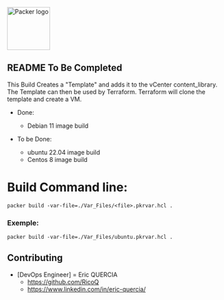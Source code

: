 <a href="https://www.packer.io/">
    <img src="../.icon_source/packer.png" alt="Packer logo" title="Packer" align="center" height="100" /> 
</a>


## README To Be Completed
This Build Creates a "Template" and adds it to the vCenter content_library. The Template can then be used by Terraform. Terraform will clone the template and create a VM.

* Done:
    * Debian 11 image build

* To be Done:
    * ubuntu 22.04 image build
    * Centos 8 image build

# Build Command line:

```
packer build -var-file=./Var_Files/<file>.pkrvar.hcl .
```

### Exemple: 

```
packer build -var-file=./Var_Files/ubuntu.pkrvar.hcl .

```

## Contributing

* [DevOps Engineer] = Eric QUERCIA
    * https://github.com/RicoQ
    * https://www.linkedin.com/in/eric-quercia/
